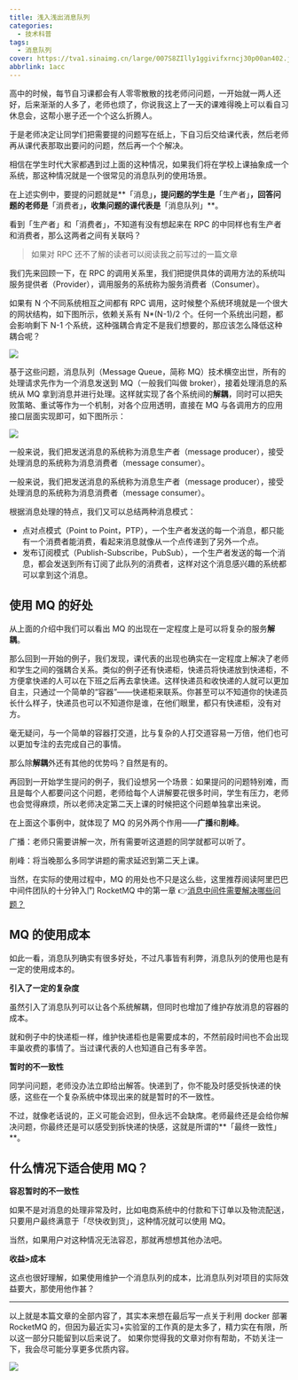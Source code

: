 ```yaml
---
title: 浅入浅出消息队列
categories:
  - 技术科普
tags:
  - 消息队列
cover: https://tva1.sinaimg.cn/large/007S8ZIlly1ggivifxrncj30p00an402.jpg
abbrlink: 1acc
---
```


高中的时候，每节自习课都会有人零零散散的找老师问问题，一开始就一两人还好，后来渐渐的人多了，老师也烦了，你说我这上了一天的课难得晚上可以看自习休息会，这帮小崽子还一个个这么折腾人。

于是老师决定让同学们把需要提的问题写在纸上，下自习后交给课代表，然后老师再从课代表那取出要问的问题，然后再一个个解决。

相信在学生时代大家都遇到过上面的这种情况，如果我们将在学校上课抽象成一个系统，那这种情况就是一个很常见的消息队列的使用场景。

在上述实例中，要提的问题就是**「消息」**，提问题的学生是**「生产者」**，回答问题的老师是**「消费者」**，收集问题的课代表是**「消息队列」**。

看到「生产者」和「消费者」，不知道有没有想起来在 RPC 的中同样也有生产者和消费者，那么这两者之间有关联吗？

> 如果对 RPC 还不了解的读者可以阅读我之前写过的一篇文章

我们先来回顾一下，在 RPC 的调用关系里，我们把提供具体的调用方法的系统叫服务提供者（Provider），调用服务的系统称为服务消费者（Consumer）。

如果有 N 个不同系统相互之间都有 RPC 调用，这时候整个系统环境就是一个很大的网状结构，如下图所示，依赖关系有 N\*(N-1)/2 个。任何一个系统出问题，都会影响剩下 N-1 个系统，这种强耦合肯定不是我们想要的，那应该怎么降低这种耦合呢？

![](https://tva1.sinaimg.cn/large/007S8ZIlly1gg9eznbw0bj30o30j0dht.jpg)

基于这些问题，消息队列（Message Queue，简称 MQ）技术横空出世，所有的处理请求先作为一个消息发送到 MQ（一般我们叫做 broker），接着处理消息的系统从 MQ 拿到消息并进行处理。这样就实现了各个系统间的**解耦**，同时可以把失败策略、重试等作为一个机制，对各个应用透明，直接在 MQ 与各调用方的应用接口层面实现即可，如下图所示：

![](https://tva1.sinaimg.cn/large/007S8ZIlly1gg9f8cofaij30sx0i30ut.jpg)

一般来说，我们把发送消息的系统称为消息生产者（message producer），接受处理消息的系统称为消息消费者（message consumer）。

一般来说，我们把发送消息的系统称为消息生产者（message producer），接受处理消息的系统称为消息消费者（message consumer）。

根据消息处理的特点，我们又可以总结两种消息模式：

- 点对点模式（Point to Point，PTP），一个生产者发送的每一个消息，都只能有一个消费者能消费，看起来消息就像从一个点传递到了另外一个点。
- 发布订阅模式（Publish-Subscribe，PubSub），一个生产者发送的每一个消息，都会发送到所有订阅了此队列的消费者，这样对这个消息感兴趣的系统都可以拿到这个消息。

## 使用 MQ 的好处

从上面的介绍中我们可以看出 MQ 的出现在一定程度上是可以将复杂的服务**解耦**。

那么回到一开始的例子，我们发现，课代表的出现也确实在一定程度上解决了老师和学生之间的强耦合关系。类似的例子还有快递柜，快递员将快递放到快递柜，不方便拿快递的人可以在下班之后再去拿快递。这样快递员和收快递的人就可以更加自主，只通过一个简单的“容器”——快递柜来联系。你甚至可以不知道你的快递员长什么样子，快递员也可以不知道你是谁，在他们眼里，都只有快递柜，没有对方。

毫无疑问，与一个简单的容器打交道，比与复杂的人打交道容易一万倍，他们也可以更加专注的去完成自己的事情。

那么除**解耦**外还有其他的优势吗？自然是有的。

再回到一开始学生提问的例子，我们设想另一个场景：如果提问的问题特别难，而且是每个人都要问这个问题，老师给每个人讲解要花很多时间，学生有压力，老师也会觉得麻烦，所以老师决定第二天上课的时候把这个问题单独拿出来说。

在上面这个事例中，就体现了 MQ 的另外两个作用——**广播**和**削峰**。

广播：老师只需要讲解一次，所有需要听这道题的同学就都可以听了。

削峰：将当晚那么多同学讲题的需求延迟到第二天上课。

当然，在实际的使用过程中，MQ 的用处也不只是这么些，这里推荐阅读阿里巴巴中间件团队的十分钟入门 RocketMQ 中的第一章 👉[消息中间件需要解决哪些问题？](http://jm.taobao.org/2017/01/12/rocketmq-quick-start-in-10-minutes/)

## MQ 的使用成本

如此一看，消息队列确实有很多好处，不过凡事皆有利弊，消息队列的使用也是有一定的使用成本的。

**引入了一定的复杂度**

虽然引入了消息队列可以让各个系统解耦，但同时也增加了维护存放消息的容器的成本。

就和例子中的快递柜一样，维护快递柜也是需要成本的，不然前段时间也不会出现丰巢收费的事情了。当过课代表的人也知道自己有多辛苦。

**暂时的不一致性**

同学问问题，老师没办法立即给出解答。快递到了，你不能及时感受拆快递的快感，这些在一个复杂系统中体现出来的就是暂时的不一致性。

不过，就像老话说的，正义可能会迟到，但永远不会缺席。老师最终还是会给你解决问题，你最终还是可以感受到拆快递的快感，这就是所谓的**「最终一致性」**。

## 什么情况下适合使用 MQ？

**容忍暂时的不一致性**

如果不是对消息的处理非常及时，比如电商系统中的付款和下订单以及物流配送，只要用户最终满意于「尽快收到货」，这种情况就可以使用 MQ。

当然，如果用户对这种情况无法容忍，那就再想想其他办法吧。

**收益>成本**

这点也很好理解，如果使用维护一个消息队列的成本，比消息队列对项目的实际效益要大，那使用他作甚？

---

以上就是本篇文章的全部内容了，其实本来想在最后写一点关于利用 docker 部署 RocketMQ 的，但因为最近实习+实验室的工作真的是太多了，精力实在有限，所以这一部分只能留到以后来说了。 如果你觉得我的文章对你有帮助，不妨关注一下，我会尽可能分享更多优质内容。

![](https://tva1.sinaimg.cn/large/007S8ZIlly1ggivizlglhj30go0goabc.jpg)

